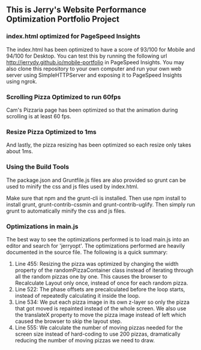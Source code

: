 ## This is Jerry's Website Performance Optimization Portfolio Project

### index.html optimized for PageSpeed Insights
The index.html has been optimized to have a score of 93/100 for Mobile and 94/100 for Desktop. You can test this by running the following url http://jerrydy.github.io/mobile-portfolio in PageSpeed Insights. You may also clone this repository to your own computer and run your own web server using SimpleHTTPServer and exposing it to PageSpeed Insights using ngrok.

### Scrolling Pizza Optimized to run 60fps
Cam's Pizzaria page has been optimized so that the animation during scrolling is at least 60 fps.

### Resize Pizza Optimized to 1ms
And lastly, the pizza resizing has been optimized so each resize only takes about 1ms.

### Using the Build Tools

The package.json and Gruntfile.js files are also provided so grunt can be used to minify the css and js files used by index.html.

Make sure that npm and the grunt-cli is installed. Then use npm install to install grunt, grunt-contrib-cssmin and grunt-contrib-uglify. Then simply run grunt to automatically minify the css and js files.

### Optimizations in main.js

The best way to see the optimizations performed is to load main.js into an editor and search for 'jerryopt'. The optimizations performed are heavily documented in the source file. The following is a quick summary:

1. Line 455: Resizing the pizza was optimized by changing the width property of the randomPizzaContainer class instead of iterating through all the random pizzas one by one. This causes the browser to Recalculate Layout only once, instead of once for each random pizza.
2. Line 522: The phase offsets are precalculated before the loop starts, instead of repeatedly calculating it inside the loop.
3. Line 534: We put each pizza image in its own z-layer so only the pizza that got moved is repainted instead of the whole screen. We also use the translateX property to move the pizza image instead of left which caused the browser to skip the layout step.
4. Line 555: We calculate the number of moving pizzas needed for the screen size instead of hard-coding to use 200 pizzas, dramatically reducing the number of moving pizzas we need to draw.